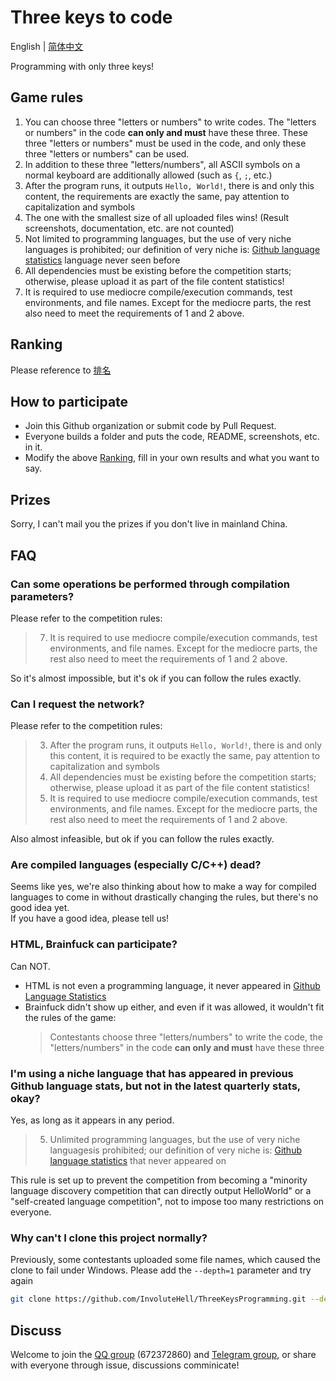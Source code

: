 # Three keys to code

English | [简体中文](README.md)

Programming with only three keys!

## Game rules

1. You can choose three "letters or numbers" to write codes. The "letters or numbers" in the code **can only and must** have these three. These three "letters or numbers" must be used in the code, and only these three "letters or numbers" can be used.
2. In addition to these three "letters/numbers", all ASCII symbols on a normal keyboard are additionally allowed (such as `{`, `;`, etc.)
3. After the program runs, it outputs `Hello, World!`, there is and only this content, the requirements are exactly the same, pay attention to capitalization and symbols
4. The one with the smallest size of all uploaded files wins! (Result screenshots, documentation, etc. are not counted)
5. Not limited to programming languages, but the use of very niche languages is prohibited; our definition of very niche is: [Github language statistics](https://madnight.github.io/githut/#/pull_requests/2022/1) language never seen before
6. All dependencies must be existing before the competition starts; otherwise, please upload it as part of the file content statistics!
7. It is required to use mediocre compile/execution commands, test environments, and file names. Except for the mediocre parts, the rest also need to meet the requirements of 1 and 2 above.

## Ranking

Please reference to [排名](README.md#排名)

## How to participate

- Join this Github organization or submit code by Pull Request.
- Everyone builds a folder and puts the code, README, screenshots, etc. in it.
- Modify the above [Ranking](README.md#排名), fill in your own results and what you want to say.

## Prizes

Sorry, I can't mail you the prizes if you don't live in mainland China.

## FAQ

### Can some operations be performed through compilation parameters?

Please refer to the competition rules:

> 7. It is required to use mediocre compile/execution commands, test environments, and file names. Except for the mediocre parts, the rest also need to meet the requirements of 1 and 2 above.

So it's almost impossible, but it's ok if you can follow the rules exactly.

### Can I request the network?

Please refer to the competition rules:

> 3. After the program runs, it outputs `Hello, World!`, there is and only this content, it is required to be exactly the same, pay attention to capitalization and symbols
> 6. All dependencies must be existing before the competition starts; otherwise, please upload it as part of the file content statistics!
> 7. It is required to use mediocre compile/execution commands, test environments, and file names. Except for the mediocre parts, the rest also need to meet the requirements of 1 and 2 above.

Also almost infeasible, but ok if you can follow the rules exactly.

### Are compiled languages ​​(especially C/C++) dead?

Seems like yes, we're also thinking about how to make a way for compiled languages ​​to come in without drastically changing the rules, but there's no good idea yet.  
If you have a good idea, please tell us!

### HTML, Brainfuck can participate?

Can NOT.

- HTML is not even a programming language, it never appeared in [Github Language Statistics](https://madnight.github.io/githut/#/pull_requests/2022/1)
- Brainfuck didn't show up either, and even if it was allowed, it wouldn't fit the rules of the game:
  > Contestants choose three "letters/numbers" to write the code, the "letters/numbers" in the code **can only and must** have these three

### I'm using a niche language that has appeared in previous Github language stats, but not in the latest quarterly stats, okay?

Yes, as long as it appears in any period.

> 5. Unlimited programming languages, but the use of very niche languages ​​is prohibited; our definition of very niche is: [Github language statistics](https://madnight.github.io/githut/#/pull_requests/2022/1 ) that never appeared on

This rule is set up to prevent the competition from becoming a "minority language discovery competition that can directly output HelloWorld" or a "self-created language competition", not to impose too many restrictions on everyone.

### Why can't I clone this project normally?

Previously, some contestants uploaded some file names, which caused the clone to fail under Windows. Please add the `--depth=1` parameter and try again

```bash
git clone https://github.com/InvoluteHell/ThreeKeysProgramming.git --depth=1
````

## Discuss

Welcome to join the [QQ group](https://jq.qq.com/?_wv=1027&k=8aBWumWU) (672372860) and [Telegram group](https://t.me/+NjDljiDRrpI4NTU1), or share with everyone through issue, discussions comminicate!
